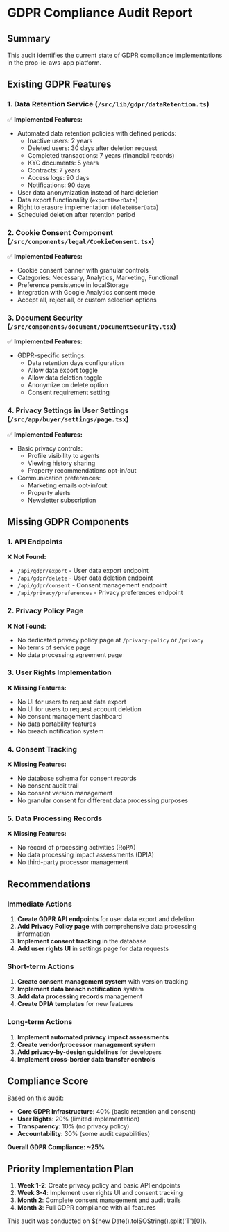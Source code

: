 # GDPR Compliance Audit Report

## Summary
This audit identifies the current state of GDPR compliance implementations in the prop-ie-aws-app platform.

## Existing GDPR Features

### 1. Data Retention Service (`/src/lib/gdpr/dataRetention.ts`)
✅ **Implemented Features:**
- Automated data retention policies with defined periods:
  - Inactive users: 2 years
  - Deleted users: 30 days after deletion request
  - Completed transactions: 7 years (financial records)
  - KYC documents: 5 years
  - Contracts: 7 years
  - Access logs: 90 days
  - Notifications: 90 days
- User data anonymization instead of hard deletion
- Data export functionality (`exportUserData`)
- Right to erasure implementation (`deleteUserData`)
- Scheduled deletion after retention period

### 2. Cookie Consent Component (`/src/components/legal/CookieConsent.tsx`)
✅ **Implemented Features:**
- Cookie consent banner with granular controls
- Categories: Necessary, Analytics, Marketing, Functional
- Preference persistence in localStorage
- Integration with Google Analytics consent mode
- Accept all, reject all, or custom selection options

### 3. Document Security (`/src/components/document/DocumentSecurity.tsx`)
✅ **Implemented Features:**
- GDPR-specific settings:
  - Data retention days configuration
  - Allow data export toggle
  - Allow data deletion toggle
  - Anonymize on delete option
  - Consent requirement setting

### 4. Privacy Settings in User Settings (`/src/app/buyer/settings/page.tsx`)
✅ **Implemented Features:**
- Basic privacy controls:
  - Profile visibility to agents
  - Viewing history sharing
  - Property recommendations opt-in/out
- Communication preferences:
  - Marketing emails opt-in/out
  - Property alerts
  - Newsletter subscription

## Missing GDPR Components

### 1. API Endpoints
❌ **Not Found:**
- `/api/gdpr/export` - User data export endpoint
- `/api/gdpr/delete` - User data deletion endpoint
- `/api/gdpr/consent` - Consent management endpoint
- `/api/privacy/preferences` - Privacy preferences endpoint

### 2. Privacy Policy Page
❌ **Not Found:**
- No dedicated privacy policy page at `/privacy-policy` or `/privacy`
- No terms of service page
- No data processing agreement page

### 3. User Rights Implementation
❌ **Missing Features:**
- No UI for users to request data export
- No UI for users to request account deletion
- No consent management dashboard
- No data portability features
- No breach notification system

### 4. Consent Tracking
❌ **Missing Features:**
- No database schema for consent records
- No consent audit trail
- No consent version management
- No granular consent for different data processing purposes

### 5. Data Processing Records
❌ **Missing Features:**
- No record of processing activities (RoPA)
- No data processing impact assessments (DPIA)
- No third-party processor management

## Recommendations

### Immediate Actions
1. **Create GDPR API endpoints** for user data export and deletion
2. **Add Privacy Policy page** with comprehensive data processing information
3. **Implement consent tracking** in the database
4. **Add user rights UI** in settings page for data requests

### Short-term Actions
1. **Create consent management system** with version tracking
2. **Implement data breach notification** system
3. **Add data processing records** management
4. **Create DPIA templates** for new features

### Long-term Actions
1. **Implement automated privacy impact assessments**
2. **Create vendor/processor management system**
3. **Add privacy-by-design guidelines** for developers
4. **Implement cross-border data transfer controls**

## Compliance Score
Based on this audit:
- **Core GDPR Infrastructure**: 40% (basic retention and consent)
- **User Rights**: 20% (limited implementation)
- **Transparency**: 10% (no privacy policy)
- **Accountability**: 30% (some audit capabilities)

**Overall GDPR Compliance: ~25%**

## Priority Implementation Plan
1. **Week 1-2**: Create privacy policy and basic API endpoints
2. **Week 3-4**: Implement user rights UI and consent tracking
3. **Month 2**: Complete consent management and audit trails
4. **Month 3**: Full GDPR compliance with all features

This audit was conducted on ${new Date().toISOString().split('T')[0]}.